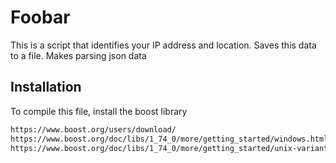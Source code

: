 # Foobar

This is a script that identifies your IP address and location. Saves this data to a file. Makes parsing json data

## Installation

To compile this file, install the boost library

```bash
https://www.boost.org/users/download/
https://www.boost.org/doc/libs/1_74_0/more/getting_started/windows.html - for Windows
https://www.boost.org/doc/libs/1_74_0/more/getting_started/unix-variants.html - for Linux
```

